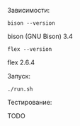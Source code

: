 Зависимости:

`bison --version`

bison (GNU Bison) 3.4

`flex --version`

flex 2.6.4

Запуск:

`./run.sh`

Тестирование:

TODO
